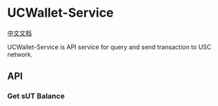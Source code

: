 # UCWallet-Service
[中文文档](./ReadMe_zh.md)

UCWallet-Service is API service for query and send transaction to USC network.

## API
### Get sUT Balance
